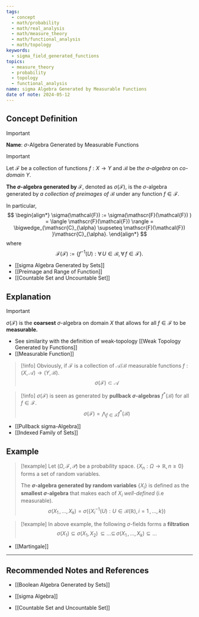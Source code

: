 ```yaml
---
tags:
  - concept
  - math/probability
  - math/real_analysis
  - math/measure_theory
  - math/functional_analysis
  - math/topology
keywords:
  - sigma_field_generated_functions
topics:
  - measure_theory
  - probability
  - topology
  - functional_analysis
name: sigma Algebra Generated by Measurable Functions
date of note: 2024-05-12
---
```


## Concept Definition

>[!important]
>**Name**:  $\sigma$-Algebra Generated by Measurable Functions

>[!important] 
>Let  $\mathcal{F}$ be a collection of functions $f: X \to Y$ and $\mathscr{B}$ be *the  $\sigma$-algebra* on *co-domain* $Y$.  
>
>**The $\sigma$-algebra generated by $\mathcal{F}$**, denoted as $\sigma(\mathcal{F})$, is the $\sigma$-algebra generated by *a collection of preimages of* $\mathscr{B}$ under any function $f \in \mathcal{F}$.
>
>In particular,  
>$$
> \begin{align*}
> \sigma(\mathcal{F}) := \sigma(\mathscr{F}(\mathcal{F}) ) = \langle \mathscr{F}(\mathcal{F}) \rangle = \bigwedge_{\mathscr{C}_{\alpha} \supseteq \mathscr{F}(\mathcal{F}) }\mathscr{C}_{\alpha}.
> \end{align*}
>$$ 
>where 
>$$
>\mathscr{F}(\mathcal{F}) := \left\{ f^{-1}(U): \forall \, U \in \mathscr{B}, \forall\, f \in \mathcal{F} \right\}.
>$$

- [[sigma Algebra Generated by Sets]]
- [[Preimage and Range of Function]]
- [[Countable Set and Uncountable Set]]

## Explanation

>[!important]
>$\sigma(\mathcal{F})$ is the **coarsest** $\sigma$-algebra on domain $X$ that allows for all $f \in \mathcal{F}$ to be **measurable.** 

- See similarity with the definition of weak-topology [[Weak Topology Generated by Functions]]
- [[Measurable Function]]

>[!info]
>Obviously, if $\mathcal{F}$ is a collection of  $\mathscr{A} / \mathscr{B}$ measurable functions $f: (X, \mathscr{A}) \to (Y, \mathscr{B})$.
>$$
>\sigma(\mathcal{F}) \subset \mathscr{A}
>$$

>[!info]
>$\sigma(\mathcal{F})$ is seen as generated by **pullback $\sigma$-algebras** $f^{*}(\mathscr{B})$ for all $f\in \mathcal{F}$.
>$$
>\sigma(\mathcal{F}) = \bigwedge_{f\in \mathcal{F}}f^{*}(\mathscr{B})
>$$

- [[Pullback sigma-Algebra]]
- [[Indexed Family of Sets]]

## Example

>[!example]
>Let $(\Omega, \mathscr{F}, \mathcal{P})$ be a probability space. $\{ X_{n}: \Omega \to \mathbb{R}, n \ge 0 \}$ forms a set of random variables.  
>
>The **$\sigma$-algebra generated by random variables** $\{ X_{i} \}$ is defined as the **smallest $\sigma$-algebra** that makes each of $X_{i}$ *well-defined* (i.e measurable). 
>$$
>\sigma(X_{1} \,{,}\ldots{,}\, X_{k}) = \sigma\left(  \left\{X_{i}^{-1}(U): U\in \mathscr{B}(\mathbb{R}), i=1 \,{,}\ldots{,}\,k  \right\}\right) 
>$$ 

>[!example]
>In above example, the following $\sigma$-fields  forms a **filtration**
>$$
>\sigma(X_{1}) \subseteq \sigma(X_{1}, X_{2}) \,{\subseteq}\ldots{\subseteq}\,\sigma(X_{1} \,{,}\ldots{,}\, X_{k}) \subseteq \ldots
>$$

- [[Martingale]]



-----------
##  Recommended Notes and References


- [[Boolean Algebra Generated by Sets]]
- [[sigma Algebra]]

- [[Countable Set and Uncountable Set]]